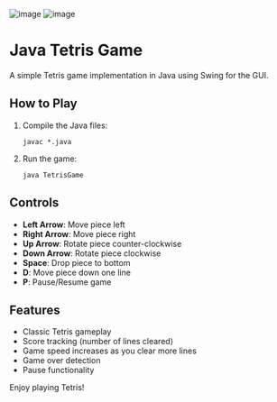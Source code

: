 ![image](https://github.com/user-attachments/assets/68495339-b89e-4e36-bc50-8aa33fd2cd73)
![image](https://github.com/user-attachments/assets/1a3ac5d9-c604-4c81-b122-e051187f44a5)
# Java Tetris Game

A simple Tetris game implementation in Java using Swing for the GUI.

## How to Play

1. Compile the Java files:
   ```
   javac *.java
   ```

2. Run the game:
   ```
   java TetrisGame
   ```

## Controls

- **Left Arrow**: Move piece left
- **Right Arrow**: Move piece right
- **Up Arrow**: Rotate piece counter-clockwise
- **Down Arrow**: Rotate piece clockwise
- **Space**: Drop piece to bottom
- **D**: Move piece down one line
- **P**: Pause/Resume game

## Features

- Classic Tetris gameplay
- Score tracking (number of lines cleared)
- Game speed increases as you clear more lines
- Game over detection
- Pause functionality

Enjoy playing Tetris!
